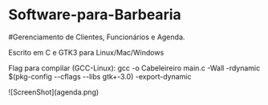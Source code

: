 # Software-para-Barbearia

#Gerenciamento de Clientes, Funcionários e Agenda.

<p> Escrito em C e GTK3 para Linux/Mac/Windows</p>
<p>Flag para compilar (GCC-Linux): gcc -o Cabeleireiro main.c -Wall -rdynamic $(pkg-config --cflags --libs gtk+-3.0) -export-dynamic</p>
![ScreenShot](agenda.png)
